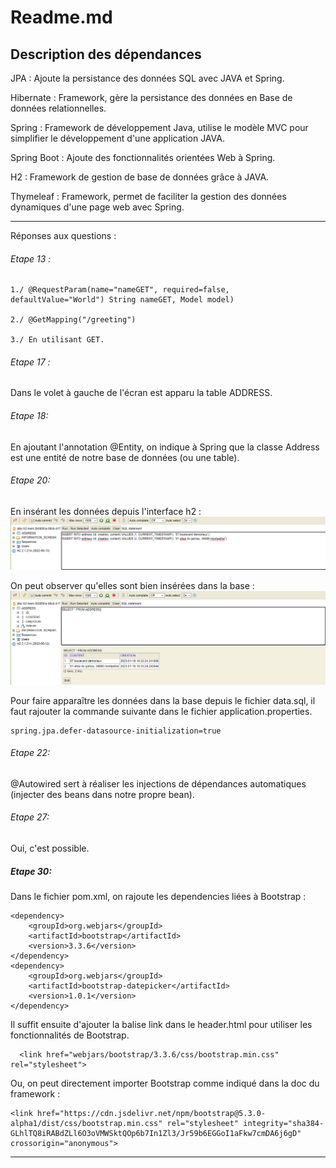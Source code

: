 # Readme.md

## Description des dépendances

JPA : Ajoute la persistance des données SQL avec JAVA et Spring.

Hibernate : Framework, gère la persistance des données en Base de données relationnelles.

Spring : Framework de développement Java, utilise le modèle MVC pour simplifier le développement d'une application JAVA.

Spring Boot : Ajoute des fonctionnalités orientées Web à Spring.

H2 : Framework de gestion de base de données grâce à JAVA.

Thymeleaf : Framework, permet de faciliter la gestion des données dynamiques d'une page web avec Spring.

---

Réponses aux questions : 

###### Etape 13 :

    1./ @RequestParam(name="nameGET", required=false, defaultValue="World") String nameGET, Model model)

    2./ @GetMapping("/greeting")

    3./ En utilisant GET.

###### Etape 17 :

Dans le volet à gauche de l'écran est apparu la table ADDRESS.


###### Etape 18:

En ajoutant l'annotation @Entity, on indique à Spring que la classe Address est une entité 
de notre base de données (ou une table).

###### Etape 20:

En insérant les données depuis l'interface h2 :
![img.png](img.png)

On peut observer qu'elles sont bien insérées dans la base : 
![img_1.png](img_1.png)

Pour faire apparaître les données dans la base depuis le fichier data.sql,
il faut rajouter la commande suivante dans le fichier application.properties. 

    spring.jpa.defer-datasource-initialization=true

###### Etape 22:

@Autowired sert à réaliser les injections de dépendances automatiques (injecter des beans dans notre propre bean).

###### Etape 27:

Oui, c'est possible.

##### Etape 30:

Dans le fichier pom.xml, on rajoute les dependencies liées à Bootstrap : 

    <dependency>
        <groupId>org.webjars</groupId>
        <artifactId>bootstrap</artifactId>
        <version>3.3.6</version>
    </dependency>
    <dependency>
        <groupId>org.webjars</groupId>
        <artifactId>bootstrap-datepicker</artifactId>
        <version>1.0.1</version>
    </dependency>

Il suffit ensuite d'ajouter la balise link dans le header.html pour utiliser les fonctionnalités de Bootstrap.

      <link href="webjars/bootstrap/3.3.6/css/bootstrap.min.css" rel="stylesheet">

Ou, on peut directement importer Bootstrap comme indiqué dans la doc du framework :

    <link href="https://cdn.jsdelivr.net/npm/bootstrap@5.3.0-alpha1/dist/css/bootstrap.min.css" rel="stylesheet" integrity="sha384-GLhlTQ8iRABdZLl6O3oVMWSktQOp6b7In1Zl3/Jr59b6EGGoI1aFkw7cmDA6j6gD" crossorigin="anonymous">

---